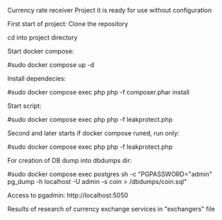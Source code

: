 Currency rate receiver
Project it is ready for use without configuration

First start of project:
Clone the repository

cd into project directory

Start docker compose:

#sudo docker compose up -d

Install dependecies:

#sudo docker compose exec php php -f composer.phar install

Start script:

#sudo docker compose exec php php -f leakprotect.php

Second and later starts if docker compose runed, run only:

#sudo docker compose exec php php -f leakprotect.php


For creation of DB dump into dbdumps dir:

#sudo docker compose exec postgres sh -c "PGPASSWORD="admin" pg_dump -h localhost -U admin -s coin > /dbdumps/coin.sql"

Access to pgadmin:
http://localhost:5050

Results of research of currency exchange services in "exchangers" file

